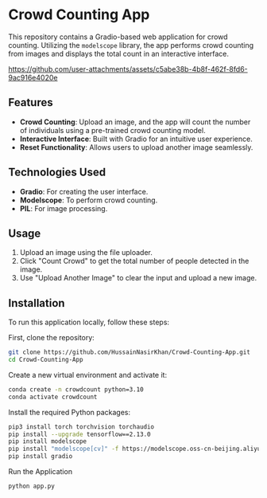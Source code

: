 # Crowd Counting App

This repository contains a Gradio-based web application for crowd counting. Utilizing the `modelscope` library, the app performs crowd counting from images and displays the total count in an interactive interface.

https://github.com/user-attachments/assets/c5abe38b-4b8f-462f-8fd6-9ac916e4020e

## Features

- **Crowd Counting**: Upload an image, and the app will count the number of individuals using a pre-trained crowd counting model.
- **Interactive Interface**: Built with Gradio for an intuitive user experience.
- **Reset Functionality**: Allows users to upload another image seamlessly.

## Technologies Used

- **Gradio**: For creating the user interface.
- **Modelscope**: To perform crowd counting.
- **PIL**: For image processing.

## Usage

1. Upload an image using the file uploader.
2. Click "Count Crowd" to get the total number of people detected in the image.
3. Use "Upload Another Image" to clear the input and upload a new image.

## Installation

To run this application locally, follow these steps:

First, clone the repository:

```bash
git clone https://github.com/HussainNasirKhan/Crowd-Counting-App.git
cd Crowd-Counting-App
```

Create a new virtual environment and activate it:
```bash
conda create -n crowdcount python=3.10
conda activate crowdcount
```

Install the required Python packages:
```bash
pip3 install torch torchvision torchaudio
pip install --upgrade tensorflow==2.13.0
pip install modelscope
pip install "modelscope[cv]" -f https://modelscope.oss-cn-beijing.aliyuncs.com/releases/repo.html
pip install gradio
```
Run the Application
```bash
python app.py
```

